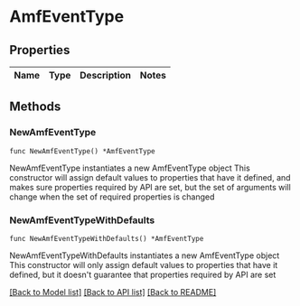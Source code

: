 # AmfEventType

## Properties

Name | Type | Description | Notes
------------ | ------------- | ------------- | -------------

## Methods

### NewAmfEventType

`func NewAmfEventType() *AmfEventType`

NewAmfEventType instantiates a new AmfEventType object
This constructor will assign default values to properties that have it defined,
and makes sure properties required by API are set, but the set of arguments
will change when the set of required properties is changed

### NewAmfEventTypeWithDefaults

`func NewAmfEventTypeWithDefaults() *AmfEventType`

NewAmfEventTypeWithDefaults instantiates a new AmfEventType object
This constructor will only assign default values to properties that have it defined,
but it doesn't guarantee that properties required by API are set


[[Back to Model list]](../README.md#documentation-for-models) [[Back to API list]](../README.md#documentation-for-api-endpoints) [[Back to README]](../README.md)


